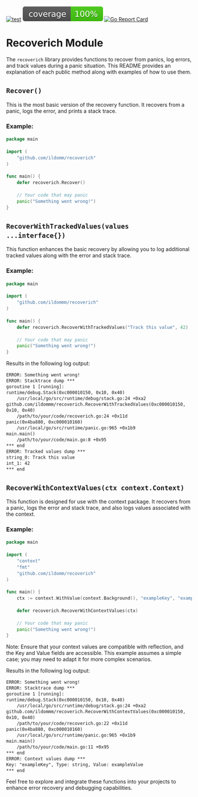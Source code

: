 <!-- README.md -->
[![test](https://github.com/ildomm/recoverich/actions/workflows/test.yml/badge.svg?branch=main)](https://github.com/ildomm/recoverich/actions/workflows/test.yml)
[![coverage](https://raw.githubusercontent.com/ildomm/recoverich/badges/.badges/main/coverage.svg)](/.github/.testcoverage.yml)
[![Go Report Card](https://goreportcard.com/badge/github.com/ildomm/recoverich?cache=v1)](https://goreportcard.com/report/github.com/ildomm/recoverich)

# Recoverich Module

The `recoverich` library provides functions to recover from panics, log errors, and track values during a panic situation. This README provides an explanation of each public method along with examples of how to use them.

## `Recover()`

This is the most basic version of the recovery function. It recovers from a panic, logs the error, and prints a stack trace.

### Example:

```go
package main

import (
	"github.com/ildomm/recoverich"
)

func main() {
    defer recoverich.Recover()

    // Your code that may panic
    panic("Something went wrong!")
}
```

## `RecoverWithTrackedValues(values ...interface{})`

This function enhances the basic recovery by allowing you to log additional tracked values along with the error and stack trace.

### Example:

```go
package main

import (
	"github.com/ildommm/recoverich"
)

func main() {
    defer recoverich.RecoverWithTrackedValues("Track this value", 42)

    // Your code that may panic
    panic("Something went wrong!")
}
```

Results in the following log output:
```
ERROR: Something went wrong!
ERROR: Stacktrace dump ***
goroutine 1 [running]:
runtime/debug.Stack(0xc000010150, 0x10, 0x40)
	/usr/local/go/src/runtime/debug/stack.go:24 +0xa2
github.com/ildommm/recoverich.RecoverWithTrackedValues(0xc000010150, 0x10, 0x40)
	/path/to/your/code/recoverich.go:24 +0x11d
panic(0x4ba880, 0xc000010160)
	/usr/local/go/src/runtime/panic.go:965 +0x1b9
main.main()
	/path/to/your/code/main.go:8 +0x95
*** end
ERROR: Tracked values dump ***
string_0: Track this value
int_1: 42
*** end

```

## `RecoverWithContextValues(ctx context.Context)`
This function is designed for use with the context package. It recovers from a panic, logs the error and stack trace, and also logs values associated with the context.

### Example:
```go
package main

import (
    "context"
    "fmt"
    "github.com/ildomm/recoverich"
)

func main() {
    ctx := context.WithValue(context.Background(), "exampleKey", "exampleValue")

    defer recoverich.RecoverWithContextValues(ctx)

    // Your code that may panic
    panic("Something went wrong!")
}
```
Note: Ensure that your context values are compatible with reflection, and the Key and Value fields are accessible. This example assumes a simple case; you may need to adapt it for more complex scenarios.

Results in the following log output:
```
ERROR: Something went wrong!
ERROR: Stacktrace dump ***
goroutine 1 [running]:
runtime/debug.Stack(0xc000010150, 0x10, 0x40)
	/usr/local/go/src/runtime/debug/stack.go:24 +0xa2
github.com/ildommm/recoverich.RecoverWithContextValues(0xc000010150, 0x10, 0x40)
	/path/to/your/code/recoverich.go:22 +0x11d
panic(0x4ba880, 0xc000010160)
	/usr/local/go/src/runtime/panic.go:965 +0x1b9
main.main()
	/path/to/your/code/main.go:11 +0x95
*** end
ERROR: Context values dump ***
Key: "exampleKey", Type: string, Value: exampleValue
*** end

```

Feel free to explore and integrate these functions into your projects to enhance error recovery and debugging capabilities.
